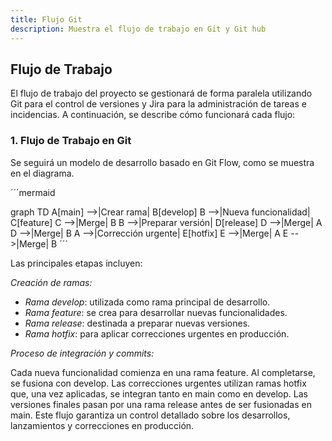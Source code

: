 ```yaml
---
title: Flujo Git
description: Muestra el flujo de trabajo en Git y Git hub
---
```


## Flujo de Trabajo 

El flujo de trabajo del proyecto se gestionará de forma paralela utilizando Git para el control de versiones y Jira para la administración de tareas e incidencias. A continuación, se describe cómo funcionará cada flujo:

### 1. Flujo de Trabajo en Git
Se seguirá un modelo de desarrollo basado en Git Flow, como se muestra en el diagrama.

´´´mermaid

graph TD
    A[main] -->|Crear rama| B[develop]
    B -->|Nueva funcionalidad| C[feature]
    C -->|Merge| B
    B -->|Preparar versión| D[release]
    D -->|Merge| A
    D -->|Merge| B
    A -->|Corrección urgente| E[hotfix]
    E -->|Merge| A
    E -->|Merge| B
´´´


Las principales etapas incluyen:

*Creación de ramas:*

- *Rama develop*: utilizada como rama principal de desarrollo.
- *Rama feature*: se crea para desarrollar nuevas funcionalidades.
- *Rama release*: destinada a preparar nuevas versiones.
- *Rama hotfix*: para aplicar correcciones urgentes en producción.

*Proceso de integración y commits:*

Cada nueva funcionalidad comienza en una rama feature. Al completarse, se fusiona con develop.
Las correcciones urgentes utilizan ramas hotfix que, una vez aplicadas, se integran tanto en main como en develop.
Las versiones finales pasan por una rama release antes de ser fusionadas en main.
Este flujo garantiza un control detallado sobre los desarrollos, lanzamientos y correcciones en producción.
